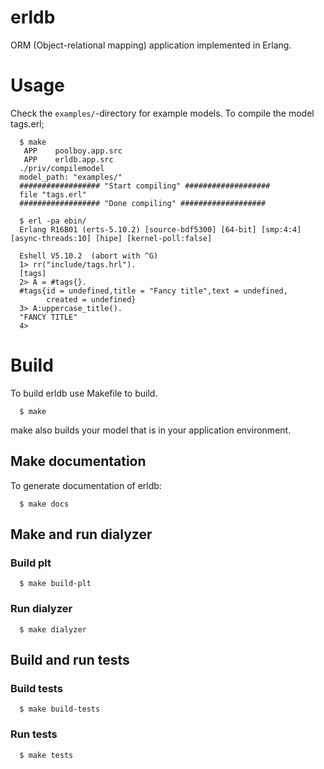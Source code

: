 # erldb

ORM (Object-relational mapping) application implemented in Erlang.

# Usage

Check the ``examples/``-directory for example models. To compile the model tags.erl;
```
  $ make
   APP    poolboy.app.src
   APP    erldb.app.src
  ./priv/compilemodel
  model_path: "examples/"
  ################## "Start compiling" ###################
  file "tags.erl"
  ################## "Done compiling" ###################

  $ erl -pa ebin/
  Erlang R16B01 (erts-5.10.2) [source-bdf5300] [64-bit] [smp:4:4] [async-threads:10] [hipe] [kernel-poll:false]

  Eshell V5.10.2  (abort with ^G)
  1> rr("include/tags.hrl").
  [tags]
  2> A = #tags{}.
  #tags{id = undefined,title = "Fancy title",text = undefined,
        created = undefined}
  3> A:uppercase_title().
  "FANCY TITLE"
  4>
```

# Build
To build erldb use Makefile to build.

```
  $ make
```

make also builds your model that is in your application environment.

## Make documentation
To generate documentation of erldb:

```
  $ make docs
```

## Make and run dialyzer

### Build plt
```
  $ make build-plt
```

### Run dialyzer
```
  $ make dialyzer
```

## Build and run tests

### Build tests
```
  $ make build-tests
```

### Run tests
```
  $ make tests
```